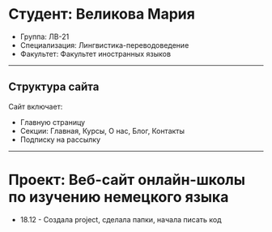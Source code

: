 # Студент: Великова Мария
- Группа: ЛВ-21
- Специализация: Лингвистика-переводоведение
- Факультет: Факультет иностранных языков
- ---
## Структура сайта
Сайт включает:
- Главную страницу
- Секции: Главная, Курсы, О нас, Блог, Контакты
- Подписку на рассылку
-------
# Проект: Веб-сайт онлайн-школы по изучению немецкого языка
- 18.12 - Создала project, сделала папки, начала писать код
